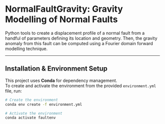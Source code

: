 # NormalFaultGravity: Gravity Modelling of Normal Faults

Python tools to create a displacement profile of a normal fault from a handful of parameters defining its location and geometry. Then, the gravity anomaly from this fault can be computed using a Fourier domain forward modelling technique.

---

## Installation & Environment Setup

This project uses **Conda** for dependency management.  
To create and activate the environment from the provided `environment.yml` file, run:

```bash
# Create the environment
conda env create -f environment.yml

# Activate the environment
conda activate faultenv
